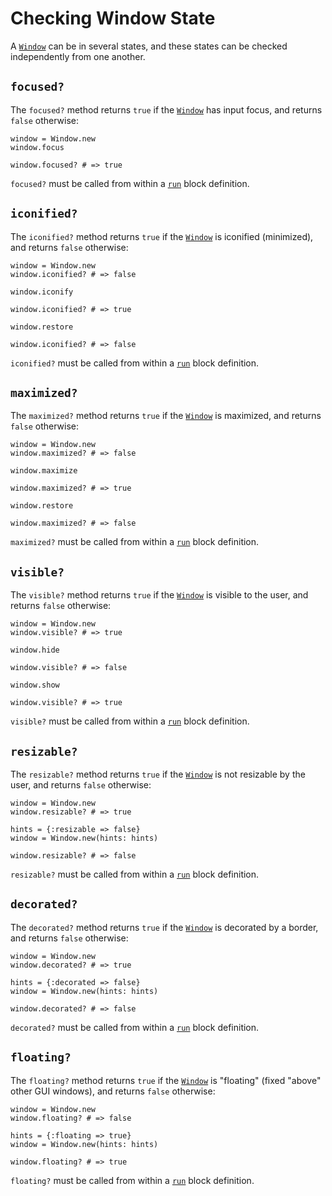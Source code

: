 # Checking Window State

A [`Window`](/deep-dive/window.md) can be in several states, and these states can be checked independently from one another.

## `focused?`

The `focused?` method returns `true` if the [`Window`](/deep-dive/window.md) has input focus, and returns `false` otherwise:

```crystal
window = Window.new
window.focus

window.focused? # => true
```

`focused?` must be called from within a [`run`](/the-run-block.md) block definition.

## `iconified?`

The `iconified?` method returns `true` if the [`Window`](/deep-dive/window.md) is iconified (minimized), and returns `false` otherwise:

```crystal
window = Window.new
window.iconified? # => false

window.iconify

window.iconified? # => true

window.restore

window.iconified? # => false
```

`iconified?` must be called from within a [`run`](/the-run-block.md) block definition.

## `maximized?`

The `maximized?` method returns `true` if the [`Window`](/deep-dive/window.md) is maximized, and returns `false` otherwise:

```crystal
window = Window.new
window.maximized? # => false

window.maximize

window.maximized? # => true

window.restore

window.maximized? # => false
```

`maximized?` must be called from within a [`run`](/the-run-block.md) block definition.

## `visible?`

The `visible?` method returns `true` if the [`Window`](/deep-dive/window.md) is visible to the user, and returns `false` otherwise:

```crystal
window = Window.new
window.visible? # => true

window.hide

window.visible? # => false

window.show

window.visible? # => true
```

`visible?` must be called from within a [`run`](/the-run-block.md) block definition.

## `resizable?`

The `resizable?` method returns `true` if the [`Window`](/deep-dive/window.md) is not resizable by the user, and returns `false` otherwise:

```crystal
window = Window.new
window.resizable? # => true

hints = {:resizable => false}
window = Window.new(hints: hints)

window.resizable? # => false
```

`resizable?` must be called from within a [`run`](/the-run-block.md) block definition.

## `decorated?`

The `decorated?` method returns `true` if the [`Window`](/deep-dive/window.md) is decorated by a border, and returns `false` otherwise:

```crystal
window = Window.new
window.decorated? # => true

hints = {:decorated => false}
window = Window.new(hints: hints)

window.decorated? # => false
```

`decorated?` must be called from within a [`run`](/the-run-block.md) block definition.

## `floating?`

The `floating?` method returns `true` if the [`Window`](/deep-dive/window.md) is "floating" (fixed "above" other GUI windows), and returns `false` otherwise:

```crystal
window = Window.new
window.floating? # => false

hints = {:floating => true}
window = Window.new(hints: hints)

window.floating? # => true
```

`floating?` must be called from within a [`run`](/the-run-block.md) block definition.